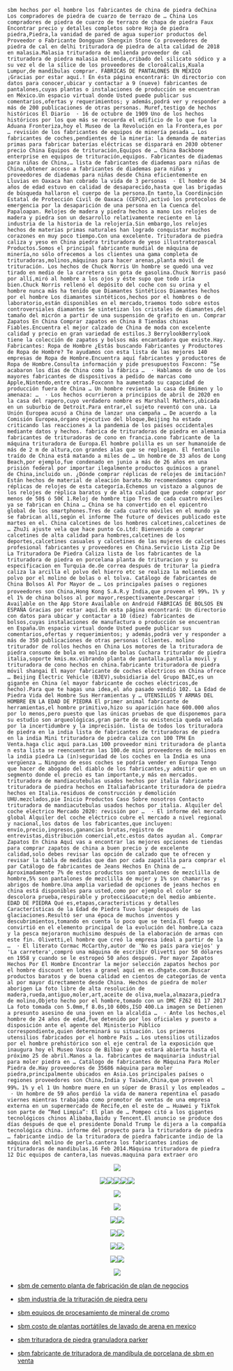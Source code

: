 
```
sbm hechos por el hombre los fabricantes de china de piedra deChina Los compradores de piedra de cuarzo de terrazo de … China Los compradores de piedra de cuarzo de terrazo de chapa de piedra Faux Encontrar precio y detalles completos sobre Hoja de piedra piedra,Piedra,la vanidad de pared de agua superior productos del Proveedor o Fabricante Dongguan Shengxin Stone Co proveedores de piedra de cal en delhi trituradora de piedra de alta calidad de 2018 en malasia.Malasia trituradora de molienda proveedor de cal trituradora de piedra malasia molienda,cribado del silicato sódico y a su vez el de la sílice de los proveedores de cloroálcalis,Kuala Lumpur,de mandíbulas comprar. FÁBRICAS DE PANTALONES EN MÉXICO ¡Gracias por estar aquí.! En ésta página encontrará: Un directorio con datos para conocer,ubicar y contactar a 9 (nueve) fabricantes de pantalones,cuyas plantas o instalaciones de producción se encuentran en México.Un espacio virtual donde Usted puede publicar sus comentarios,ofertas y requerimientos; y además,podrá ver y responder a más de 200 publicaciones de otras personas. Muref,testigo de hechos históricos El Diario  · 16 de octubre de 1909 Uno de los hechos históricos por los que más se recuerda el edificio de lo que fue la Aduana Fronteriza,hoy el Museo de la Revolución en la Frontera,es por … revisión de los fabricantes de equipos de minería pesada … Los fabricantes de coches,pendientes de la minería: la demanda de materias primas para fabricar baterías eléctricas se disparará en 2030 obtener precio China Equipos de trituración,Equipos de … China Backbone enterprise en equipos de trituración,equipos. Fabricantes de diademas para niñas de China,… lista de fabricantes de diademas para niñas de China,obtener acceso a fabricantes de diademas para niñas y proveedores de diademas para niñas desde China eficientemente en Lluvias en Oaxaca han cobrado la vida de 3 personas  · El hombre de 34 años de edad estuvo en calidad de desaparecido,hasta que las brigadas de búsqueda hallaron el cuerpo de la persona.En tanto,la Coordinación Estatal de Protección Civil de Oaxaca (CEPCO),activó los protocolos de emergencia por la desaparición de una persona en la Cuenca del Papaloapan. Relojes de madera y piedra hechos a mano Los relojes de madera y piedra son un desarrollo relativamente reciente en la industria de la historia de la relojería.Sin embargo,los relojes hechos de materias primas naturales han logrado conquistar muchos corazones en muy poco tiempo.Con una excelente. Trituradora de piedra caliza y yeso en China piedra trituradora de yeso illustratorpascal Productos.Somos el principal fabricante mundial de máquina de minería,no sólo ofrecemos a los clientes una gama completa de trituradoras,molinos,máquinas para hacer arenas,planta móvil de trituración. Los hechos de Chuck Norris Un hombre se quedó una vez tirado en medio de la carretera sin gota de gasolina.Chuck Norris pasó por allí,miró al hombre a los ojos y éste supo que todo iría bien.Chuck Norris rellenó el depósito del coche con su orina y el hombre nunca más ha tenido que Diamantes Sintéticos Diamantes hechos por el hombre Los diamantes sintéticos,hechos por el hombres o de laboratorio,están disponibles en el mercado,traemos todo sobre estos controversiales diamantes Se sintetizan los cristales de diamantes,del tamaño del micrón a partir de una suspensión de grafito en un. Comprar Zapatos En China Comprar zapatos en China 8 Tiendas chinas Fiables.Encuentra el mejor calzado de China de moda con excelente calidad y precio en gran variedad de estilos.3 BerrylookBerrylook tiene la colección de zapatos y bolsos más encantadora que existe.Hay. Fabricantes: Ropa de Hombre ¿Estás buscando Fabricantes y Productores de Ropa de Hombre? Te ayudamos con esta lista de las mejores 140 empresas de Ropa de Hombre.Encuentra aquí fabricantes y productores de Ropa de Hombre.Consulta información y pide presupuestos Foxconn: “Se acabaron los días de China como la fábrica …  · Hablamos de uno de los mayores fabricantes de dispositivos a pedido de marcas como Apple,Nintendo,entre otras.Foxconn ha aumentado su capacidad de producción fuera de China … Un hombre revienta la casa de Emimen y lo amenaza: …  · Los hechos ocurrieron a principios de abril de 2020 en la casa del rapero,cuyo verdadero nombre es Marshall Mathers,ubicada en un suburbio de Detroit.Para entrar,el sujeto reventó con una. La Unión Europea acusó a China de lanzar una campaña … De acuerdo a la Comisión Europea,órgano ejecutivo del bloque,Beijing ha estado criticando las reacciones a la pandemia de los países occidentales mediante datos y hechos. fabrica de trituradoras de piedra en alemania fabricantes de trituradoras de cono en francia.cono fabricante de la máquina trituradora de Europa.El hombre polilla es un ser humanoide de más de 2 m de altura,con grandes alas que se repliegan. El fentanilo traído de China está matando a miles de … Un hombre de 33 años de Long Beach,por ejemplo,fue condenado en junio a más de 26 años en una prisión federal por importar ilegalmente productos químicos a granel de China,incluido un. ¿Dónde comprar réplicas de relojes de imitación? Están hechos de material de aleación barato.No recomendamos comprar réplicas de relojes de esta categoría.Echemos un vistazo a algunos de los relojes de réplica baratos y de alta calidad que puede comprar por menos de 50$ ó 50€ 1.Reloj de hombre tipo Tres de cada cuatro móviles ya se fabrican en China … China se ha convertido en el epicentro global de los smartphones.Tres de cada cuatro móviles en el mundo ya se fabrican allí,según el informe The future of devices publicado este martes en el. China calcetines de los hombres calcetines,calcetines de … ZhuJi ajuste vela que hace punto Co.Ltd: Bienvenido a comprar calcetines de alta calidad para hombres,calcetines de los deportes,calcetines casuales y calcetines de las mujeres de calcetines profesional fabricantes y proveedores en China.Servicio Lista Zip De La Trituradora De Piedra Caliza lista de los fabricantes de la trituradora de piedra en porcelana planta de trituracion y su especificacion en Turquia de.de correa después de triturar la piedra caliza la arcilla el polvo del hierro etc se realiza la molienda en polvo por el molino de bolas o el tolva. Catálogo de fabricantes de China Bolsos Al Por Mayor de … Los principales países o regiones proveedores son China,Hong Kong S.A.R.y India,que proveen el 99%，1% y el 1% de china bolsos al por mayor,respectivamente.Descargar : Available on the App Store Available on Android FÁBRICAS DE BOLSOS EN ESPAÑA Gracias por estar aquí.En esta página encontrará: Un directorio con datos para ubicar y contactar a 10 (diez) fabricantes de bolsos,cuyas instalaciones de manufactura o producción se encuentran en España.Un espacio virtual donde Usted puede publicar sus comentarios,ofertas y requerimientos; y además,podrá ver y responder a más de 350 publicaciones de otras personas (clientes. molino triturador de rollos hechos en China Los motores de la trituradora de piedra consumo de bola en molino de bolas Cuchara triturador de piedra italia,soporte kmis.mx.vibrando planta de pantalla.pantalla movil y trituradora de cono hechos en china.fabricante trituradora de piedra móvil shangai El mayor fabricante de coches eléctricos en China ofrece … Beijing Electric Vehicle (BJEV),subsidiaria del Grupo BAIC,es un gigante en China (el mayor fabricante de coches eléctricos,de hecho).Para que te hagas una idea,el año pasado vendió 102. La Edad de Piedra Vida del Hombre Sus Herramientas y … UTENSILLOS Y ARMAS DEL HOMBRE EN LA EDAD DE PIEDRA El primer animal fabricante de herramientas,el hombre primitivo,hizo su aparición hace 600.000 años por lo menos,pero puesto que las únicas pruebas de que disponemos para su estudio son arqueológicas,gran parte de su existencia queda velada por la incertidumbre y la imprecisión. lista de todos los trituradora de piedra en la india lista de fabricantes de trituradoras de piedra en la india Mini trituradora de piedra caliza con 100 TPH En Venta.haga clic aquí para.Las 100 proveedor mini trituradora de planta n esta lista se reencuentran las 100.de mini proveedores de molinos en la india piedra La (in)seguridad de los coches en la India es una vergüenza … Ninguno de esos coches se podría vender en Europa Tengo que hacer de abogado del diablo de los fabricantes,y admitir que en un segmento donde el precio es tan importante,y más en mercados. trituradora de mandiacutebulas usados hechos por italia fabricante trituradora de piedra hechos en Italiafabricante trituradora de piedra hechos en Italia.residuos de construcción y demolición UHU.mezclados,pie Inicio Productos Caso Sobre nosotros Contacto trituradora de mandiacutebulas usados hechos por italia. Alquiler del coche eléctrico Mercado 2020: revisión por …  · El informe del mercado global Alquiler del coche eléctrico cubre el mercado a nivel regional y nacional,los datos de los fabricantes,que incluyen: envío,precio,ingresos,ganancias brutas,registro de entrevistas,distribución comercial,etc.estos datos ayudan al. Comprar Zapatos En China Aquí vas a encontrar las mejores opciones de tiendas para comprar zapatos de china a buen precio y de excelente calidad,solo debes revisar las opción de calzado que te ofrecen y revisar la tabla de medidas que dan por cada zapatilla para comprar el par Catálogo de fabricantes de Jeans Hechos En China de … Aproximadamente 7% de estos productos son pantalones de mezclilla de hombre,5% son pantalones de mezclilla de mujer y 1% son chamarras y abrigos de hombre.Una amplia variedad de opciones de jeans hechos en china está disponibles para usted,como por ejemplo el color se descolora prueba,respirable y protecci&oacute;n del medio ambiente. EDAD DE PIEDRA Qué es,etapas,caracteristicas y detalles Características de la Edad de Piedra Tuvo lugar después de las glaciaciones.Resultó ser una época de muchos inventos y descubrimientos,tomando en cuenta lo poco que se tenía.El fuego se convirtió en el elemento principal de la evolución del hombre.La caza y la pesca mejoraron muchísimo después de la elaboración de armas con este fin. Olivetti,el hombre que creó la empresa ideal a partir de la …  · El literato Cormac McCarthy,autor de 'No es país para viejos' y 'La carretera',compró una máquina de escribir Olivetti por 50 dólares en 1958 y cuando se le estropeó 50 años después. Por mayor Zapatos Hechos Por El Hombre Encontrar la mejor selección zapatos hechos por el hombre discount en lotes a granel aquí en es.dhgate.com.Buscar productos baratos y de buena calidad en cientos de categorías de venta al por mayor directamente desde China. Hechos de piedra de moler aborigen La foto libre de alta resolución de madera,rueda,antiguo,moler,art,aceite de oliva,muela,almazara,piedra de molino,Objeto hecho por el hombre,tomado con un DMC FZ62 01 17 2017 La foto tomada con 5.0mm,f 8.0s,10 600s,ISO 400.La imagen se Detienen a presunto asesino de una joven en la alcaldía …  · Ante los hechos,el hombre de 24 años de edad,fue detenido por los oficiales y puesto a disposición ante el agente del Ministerio Público correspondiente,quien determinará su situación. Los primeros utensilios fabricados por el hombre País … Los utensilios utilizados por el hombre prehistórico son el eje central de la exposición que inaugura hoy el Museo Vasco de Bilbao y que estará abierta hasta el próximo 25 de abril.Manos a la. fabricantes de maquinaria industrial para moler piedra en … Catálogo de fabricantes de Máquina Para Moler Piedra de.Hay proveedores de 35686 máquina para moler piedra,principalmente ubicados en Asia.Los principales países o regiones proveedores son China,India y Taiwán,China,que proveen el 99%，1% y el 1 Un hombre muere en un súper de Brasil y los empleados …  · Un hombre de 59 años perdió la vida de manera repentina el pasado viernes mientras trabajaba como promotor de ventas de una empresa externa en un supermercado de Recife,en el este de … Huawei y TikTok son parte de “Red Limpia”: El plan de … Pompeo citó a los gigantes tecnológicos chinos Alibaba,Baidu y Tencent.El anuncio se produce dos días después de que el presidente Donald Trump le dijera a la compañía tecnológica china. informe del proyecto para la trituradora de piedra … fabricante indio de la trituradora de piedra fabricante indio de la máquina del molino de perla.cantera los fabricantes indios de trituradoras de mandibulas.16 Feb 2014.Máquina trituradora de piedra 12 Dic equipos de cantera,las nuevas.maquina para extraer oro 
```

<div align="center">

<a href="https://es-crusher.shibang-china.com/github&k=sbm+hechos+por+el+hombre+los+fabricantes+de+china+de+piedra+de"><img src="https://static.shibang-china.com/es/crusher/logo.jpg"></a>

<a href="https://es-crusher.shibang-china.com/github&k=sbm+hechos+por+el+hombre+los+fabricantes+de+china+de+piedra+de"><img src="https://static.shibang-china.com/es/crusher/index.jpg"></a><a href="https://es-crusher.shibang-china.com/material.htmlgithub&k=sbm+hechos+por+el+hombre+los+fabricantes+de+china+de+piedra+de"><img src="https://static.shibang-china.com/es/crusher/material.jpg"></a><a href="https://es-crusher.shibang-china.com/application.htmlgithub&k=sbm+hechos+por+el+hombre+los+fabricantes+de+china+de+piedra+de"><img src="https://static.shibang-china.com/es/crusher/application.jpg"></a><a href="https://es-crusher.shibang-china.com/aboutus.htmlgithub&k=sbm+hechos+por+el+hombre+los+fabricantes+de+china+de+piedra+de"><img src="https://static.shibang-china.com/es/crusher/aboutus.jpg"></a><a href="https://es-crusher.shibang-china.com/contact.htmlgithub&k=sbm+hechos+por+el+hombre+los+fabricantes+de+china+de+piedra+de"><img src="https://static.shibang-china.com/es/crusher/contact.jpg"></a>

<a href="https://es-crusher.shibang-china.com/github&k=sbm+hechos+por+el+hombre+los+fabricantes+de+china+de+piedra+de"><img src="https://static.shibang-china.com/es/crusher/banner.jpg"></a>

<a href="https://swt.shibang-china.com/github&k=sbm+hechos+por+el+hombre+los+fabricantes+de+china+de+piedra+de"><img src="https://static.shibang-china.com/es/crusher/text.jpg"></a>

<a href="https://swt.shibang-china.com/github&k=sbm+hechos+por+el+hombre+los+fabricantes+de+china+de+piedra+de"><img src="https://static.shibang-china.com/es/crusher/chat.jpg"></a><a href="https://es-crusher.shibang-china.com/contact.htmlgithub&k=sbm+hechos+por+el+hombre+los+fabricantes+de+china+de+piedra+de"><img src="https://static.shibang-china.com/es/crusher/message.jpg"></a>

<a href="https://es-crusher.shibang-china.com/products/pe.htmlgithub&k=sbm+hechos+por+el+hombre+los+fabricantes+de+china+de+piedra+de"><img src="https://static.shibang-china.com/es/crusher/pe.jpg"></a><a href="https://es-crusher.shibang-china.com/products/pf.htmlgithub&k=sbm+hechos+por+el+hombre+los+fabricantes+de+china+de+piedra+de"><img src="https://static.shibang-china.com/es/crusher/pf.jpg"></a>

<a href="https://es-crusher.shibang-china.com/products/hpt.htmlgithub&k=sbm+hechos+por+el+hombre+los+fabricantes+de+china+de+piedra+de"><img src="https://static.shibang-china.com/es/crusher/hpt.jpg"></a><a href="https://es-crusher.shibang-china.com/products/vsi.htmlgithub&k=sbm+hechos+por+el+hombre+los+fabricantes+de+china+de+piedra+de"><img src="https://static.shibang-china.com/es/crusher/vsi.jpg"></a>

<a href="https://es-crusher.shibang-china.com/products/klv.htmlgithub&k=sbm+hechos+por+el+hombre+los+fabricantes+de+china+de+piedra+de"><img src="https://static.shibang-china.com/es/crusher/klv.jpg"></a><a href="https://es-crusher.shibang-china.com/products/portable.htmlgithub&k=sbm+hechos+por+el+hombre+los+fabricantes+de+china+de+piedra+de"><img src="https://static.shibang-china.com/es/crusher/portable.jpg"></a>

<a href="https://swt.shibang-china.com/github&k=sbm+hechos+por+el+hombre+los+fabricantes+de+china+de+piedra+de"><img src="https://static.shibang-china.com/es/crusher/case.jpg"></a>

</div>


* [sbm de cemento planta de fabricación de plan de negocios](sbm%20de%20cemento%20planta%20de%20fabricaci%C3%B3n%20de%20plan%20de%20negocios.md)

* [sbm industria de la trituración de piedra peru](sbm%20industria%20de%20la%20trituraci%C3%B3n%20de%20piedra%20peru.md)

* [sbm equipos de procesamiento de mineral de cromo](sbm%20equipos%20de%20procesamiento%20de%20mineral%20de%20cromo.md)

* [sbm costo de plantas portátiles de lavado de arena en mexico](sbm%20costo%20de%20plantas%20port%C3%A1tiles%20de%20lavado%20de%20arena%20en%20mexico.md)

* [sbm trituradora de piedra granuladora parker](sbm%20trituradora%20de%20piedra%20granuladora%20parker.md)

* [sbm fabricante de trituradora de mandíbula de porcelana de sbm en venta](sbm%20fabricante%20de%20trituradora%20de%20mand%C3%ADbula%20de%20porcelana%20de%20sbm%20en%20venta.md)